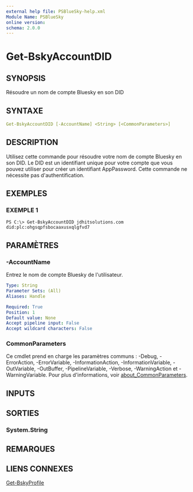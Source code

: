 ```yaml
---
external help file: PSBlueSky-help.xml
Module Name: PSBlueSky
online version:
schema: 2.0.0
---
```


# Get-BskyAccountDID

## SYNOPSIS

Résoudre un nom de compte Bluesky en son DID

## SYNTAXE

```yaml
Get-BskyAccountDID [-AccountName] <String> [<CommonParameters>]
```

## DESCRIPTION

Utilisez cette commande pour résoudre votre nom de compte Bluesky en son DID.
Le DID est un identifiant unique pour votre compte que vous pouvez utiliser pour créer un identifiant AppPassword.
Cette commande ne nécessite pas d'authentification.

## EXEMPLES

### EXEMPLE 1
```
PS C:\> Get-BskyAccountDID jdhitsolutions.com
did:plc:ohgsqpfsbocaaxusxqlgfvd7
```

## PARAMÈTRES

### -AccountName

Entrez le nom de compte Bluesky de l'utilisateur.

```yaml
Type: String
Parameter Sets: (All)
Aliases: Handle

Required: True
Position: 1
Default value: None
Accept pipeline input: False
Accept wildcard characters: False
```

### CommonParameters

Ce cmdlet prend en charge les paramètres communs : -Debug, -ErrorAction, -ErrorVariable, -InformationAction, -InformationVariable, -OutVariable, -OutBuffer, -PipelineVariable, -Verbose, -WarningAction et -WarningVariable. Pour plus d'informations, voir [about_CommonParameters](http://go.microsoft.com/fwlink/?LinkID=113216).

## INPUTS

## SORTIES

### System.String

## REMARQUES

## LIENS CONNEXES

[Get-BskyProfile](Get-BskyProfile.md)